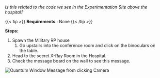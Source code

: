 _Is this related to the code we see in the Experimentation Site above the hospital?_
 
{{< tip >}}
**Requirements** : None
{{< /tip >}}


**Steps:**

1. Spawn the Military RP house
	1. Go upstairs into the conference room and click on the binoculars on the table.
1. Head to the secret X-Ray Room in the Hospital. 
1. Check the message board on the wall to see this message.

![Quantum Window Message from clicking Camera](/images/bh/algorithm-generated.jpg)